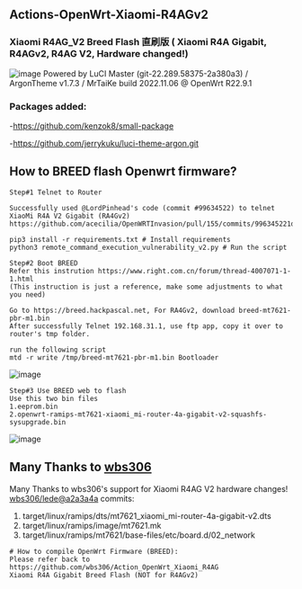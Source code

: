 ## Actions-OpenWrt-Xiaomi-R4AGv2
### Xiaomi R4AG_V2 Breed Flash 直刷版 ( Xiaomi R4A Gigabit, R4AGv2, R4AG V2, Hardware changed!)
![image](https://user-images.githubusercontent.com/117250841/200182184-1374ebfe-cca5-40fb-a7ca-4eaa1444f2f0.png)
Powered by LuCI Master (git-22.289.58375-2a380a3) / ArgonTheme v1.7.3 / MrTaiKe build 2022.11.06 @ OpenWrt R22.9.1

### Packages added:
 -https://github.com/kenzok8/small-package
 
 -https://github.com/jerrykuku/luci-theme-argon.git



## How to BREED flash Openwrt firmware?
```
Step#1 Telnet to Router

Successfully used @LordPinhead's code (commit #99634522) to telnet XiaoMi R4A V2 Gigabit (RA4Gv2) 
https://github.com/acecilia/OpenWRTInvasion/pull/155/commits/996345221db8800a569093fd7ad5a642b160bcbc

pip3 install -r requirements.txt # Install requirements
python3 remote_command_execution_vulnerability_v2.py # Run the script
```

```
Step#2 Boot BREED 
Refer this instrution https://www.right.com.cn/forum/thread-4007071-1-1.html
(This instruction is just a reference, make some adjustments to what you need)

Go to https://breed.hackpascal.net, For RA4Gv2, download breed-mt7621-pbr-m1.bin 
After successfully Telnet 192.168.31.1, use ftp app, copy it over to router's tmp folder.

run the following script
mtd -r write /tmp/breed-mt7621-pbr-m1.bin Bootloader
```
![image](https://user-images.githubusercontent.com/117250841/200181357-1ba254f4-51ad-4442-974e-de9b38519f25.jpeg)


```
Step#3 Use BREED web to flash 
Use this two bin files 
1.eeprom.bin
2.openwrt-ramips-mt7621-xiaomi_mi-router-4a-gigabit-v2-squashfs-sysupgrade.bin
```
![image](https://user-images.githubusercontent.com/117250841/200181428-b9628072-b1d6-4f23-a799-3b06c63c12bb.png)

## Many Thanks to [wbs306](https://github.com/wbs306)
Many Thanks to wbs306's support for Xiaomi R4AG V2  hardware changes!   [wbs306/lede@a2a3a4a](https://github.com/wbs306/lede) commits: 
  1. target/linux/ramips/dts/mt7621_xiaomi_mi-router-4a-gigabit-v2.dts
  2. target/linux/ramips/image/mt7621.mk
  3. target/linux/ramips/mt7621/base-files/etc/board.d/02_network
```  
# How to compile OpenWrt Firmware (BREED): 
Please refer back to https://github.com/wbs306/Action_OpenWrt_Xiaomi_R4AG 
Xiaomi R4A Gigabit Breed Flash (NOT for R4AGv2)
```
